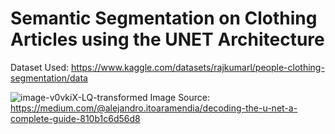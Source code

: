 # Semantic Segmentation on Clothing Articles using the UNET Architecture
Dataset Used: https://www.kaggle.com/datasets/rajkumarl/people-clothing-segmentation/data



![image-v0vkiX-LQ-transformed](https://github.com/user-attachments/assets/9a4f086c-52fd-400c-8282-9ac71940eb19)
Image Source: https://medium.com/@alejandro.itoaramendia/decoding-the-u-net-a-complete-guide-810b1c6d56d8


